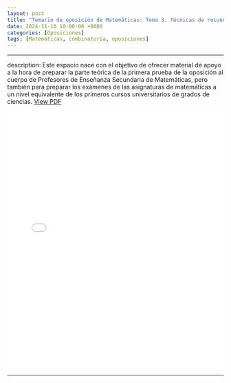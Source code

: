 ```yaml
---
layout: post
title: "Temario de oposición de Matemáticas: Tema 3. Técnicas de recuento y combinatoria."
date: 2024-11-10 10:00:00 +0000
categories: [Oposiciones]
tags: [Matemáticas, combinatoria, oposiciones]
---
```

---
description: Este espacio nace con el objetivo de ofrecer material de apoyo a la hora de preparar la parte teórica de la primera prueba de la oposición al 
cuerpo de Profesores de Enseñanza Secundaria de Matemáticas, pero también para preparar los exámenes de las asignaturas de 
matemáticas a un nivel equivalente de los primeros cursos universitarios de grados de ciencias.
[View PDF](assets/files/oposiciones/tema3.pdf)


<embed src="/assets/files/oposiciones/tema3.pdf" type="application/pdf" width="100%" height="600px" />

---


